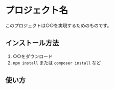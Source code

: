 
# プロジェクト名

このプロジェクトは○○を実現するためのものです。

## インストール方法

1. ○○をダウンロード
2. `npm install` または `composer install` など

## 使い方


